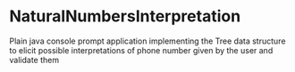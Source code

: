 # NaturalNumbersInterpretation
Plain java console prompt application implementing the Tree data structure to elicit possible interpretations of phone number given by the user and validate them
